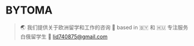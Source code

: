 # BYTOMA
> :earth_asia: 我们提供关于欧洲留学和工作的咨询
> :pushpin: based in :belarus: 和 :hungary:
> 专注服务白俄留学生
> :e-mail: lid740875@gmail.com <br>
